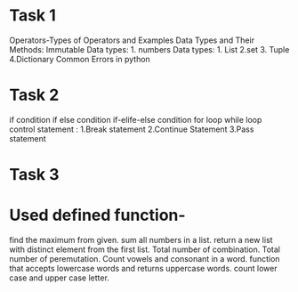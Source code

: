  
# Task 1 
Operators-Types of Operators and Examples
Data Types and Their Methods: Immutable 
Data types: 1. numbers
Data types: 1. List 2.set 3. Tuple 4.Dictionary 
Common Errors in python

 # Task 2
 if condition
 if else condition
 if-elife-else condition
 for loop
 while loop
 control statement : 1.Break statement 2.Continue Statement 3.Pass statement

  # Task 3
  # Used defined function-
  find the maximum from given.
  sum all numbers in a list.
  return a new list with distinct element from the first list.
  Total number of combination.
  Total number of peremutation.
  Count vowels and consonant in a word.
  function that accepts lowercase words and returns uppercase words.
  count lower case and upper case letter.
